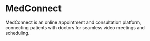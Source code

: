 # MedConnect
MedConnect is an online appointment and consultation platform, connecting patients with doctors for seamless video meetings and scheduling.
